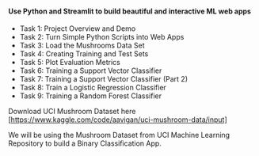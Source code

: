 #### Use Python and Streamlit to build beautiful and interactive ML web apps
* Task 1: Project Overview and Demo
* Task 2: Turn Simple Python Scripts into Web Apps
* Task 3: Load the Mushrooms Data Set
* Task 4: Creating Training and Test Sets
* Task 5: Plot Evaluation Metrics
* Task 6: Training a Support Vector Classifier
* Task 7: Training a Support Vector Classifier (Part 2)
* Task 8: Train a Logistic Regression Classifier
* Task 9: Training a Random Forest Classifier


Download UCI Mushroom Dataset here [https://www.kaggle.com/code/aavigan/uci-mushroom-data/input]

We will be using the Mushroom Dataset from UCI Machine Learning Repository to build a Binary Classification App.